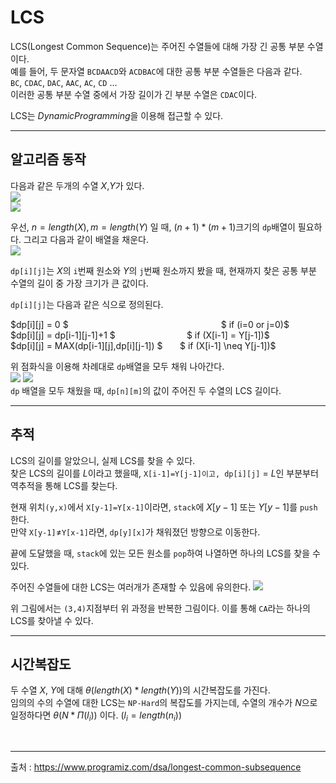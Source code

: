 # **LCS**
LCS(Longest Common Sequence)는 주어진 수열들에 대해 가장 긴 공통 부분 수열이다.  
예를 들어, 두 문자열 `BCDAACD`와 `ACDBAC`에 대한 공통 부분 수열들은 다음과 같다.  
`BC`, `CDAC`, `DAC`, `AAC`, `AC`, `CD` ...  
이러한 공통 부분 수열 중에서 가장 길이가 긴 부분 수열은 `CDAC`이다.

LCS는 $Dynamic Programming$을 이용해 접근할 수 있다.

--------------------
## **알고리즘 동작**


다음과 같은 두개의 수열 $X$,$Y$가 있다.  
![](https://cdn.programiz.com/sites/tutorial2program/files/lcs-X.png)  
![](https://cdn.programiz.com/sites/tutorial2program/files/lcs-Y.png)

우선, $n = length(X), m = length(Y)$ 일 때, $(n+1)*(m+1)$크기의 `dp`배열이 필요하다. 
그리고 다음과 같이 배열을 채운다.  
![](https://cdn.programiz.com/sites/tutorial2program/files/lcs-Table-1.png)

`dp[i][j]`는 $X$의 `i`번째 원소와 $Y$의 `j`번째 원소까지 봤을 때, 현재까지 찾은 공통 부분 수열의 길이 중 가장 크기가 큰 값이다.

`dp[i][j]`는 다음과 같은 식으로 정의된다.

$dp[i][j] = 0 $ &nbsp;&nbsp;&nbsp;&nbsp;&nbsp;&nbsp;&nbsp;&nbsp;&nbsp;&nbsp;&nbsp;&nbsp;&nbsp;&nbsp;&nbsp;&nbsp;&nbsp;&nbsp;&nbsp;&nbsp;&nbsp;&nbsp;&nbsp;&nbsp;&nbsp;&nbsp;&nbsp;&nbsp;&nbsp;&nbsp;&nbsp;&nbsp;&nbsp;&nbsp;&nbsp;&nbsp;&nbsp;&nbsp;&nbsp;&nbsp;&nbsp;&nbsp;&nbsp;&nbsp;&nbsp;&nbsp;&nbsp;&nbsp;&nbsp;&nbsp;&nbsp;&nbsp;&nbsp;&nbsp;&nbsp;&nbsp;&nbsp;&nbsp;&nbsp;&nbsp; $ if (i=0 or j=0)$  
$dp[i][j] = dp[i-1][j-1]+1 $ &nbsp;&nbsp;&nbsp;&nbsp;&nbsp;&nbsp;&nbsp;&nbsp;&nbsp;&nbsp;&nbsp;&nbsp;&nbsp;&nbsp;&nbsp;&nbsp;&nbsp;&nbsp;&nbsp;&nbsp;&nbsp;&nbsp;&nbsp;&nbsp;&nbsp;&nbsp;&nbsp; $ if (X[i-1] = Y[j-1])$  
$dp[i][j] = MAX(dp[i-1][j],dp[i][j-1]) $ &nbsp;&nbsp;&nbsp;&nbsp;&nbsp; $ if (X[i-1] \neq Y[j-1])$  

위 점화식을 이용해 차례대로 `dp`배열을 모두 채워 나아간다.  
![](https://cdn.programiz.com/sites/tutorial2program/files/lcs-Table-2.png)
![](https://cdn.programiz.com/sites/tutorial2program/files/lcs-Table-4.png)  
 `dp` 배열을 모두 채웠을 때, `dp[n][m]`의 값이 주어진 두 수열의 LCS 길이다.

--------------
## **추적**


LCS의 길이를 알았으니, 실제 LCS를 찾을 수 있다.  
찾은 LCS의 길이를 $L$이라고 했을때, `X[i-1]=Y[j-1]이고, dp[i][j]` = $L$인 부분부터 역추적을 통해 LCS를 찾는다.  

현재 위치`(y,x)`에서 `X[y-1]=Y[x-1]`이라면, `stack`에 $X[y-1]$ 또는 $Y[y-1]$를 `push`한다.  
만약 `X[y-1]`$\neq$`Y[x-1]`라면, `dp[y][x]`가 채워졌던 방향으로 이동한다.

끝에 도달했을 때, `stack`에 있는 모든 원소를 `pop`하여 나열하면 하나의 LCS를 찾을 수 있다.

주어진 수열들에 대한 LCS는 여러개가 존재할 수 있음에 유의한다.
![](https://cdn.programiz.com/sites/tutorial2program/files/lcs-Table-5.png)

위 그림에서는 `(3,4)`지점부터 위 과정을 반복한 그림이다.
이를 통해 `CA`라는 하나의 LCS를 찾아낼 수 있다.

---------------------
## **시간복잡도**


두 수열 $X$, $Y$에 대해 $\theta(length(X)*length(Y))$의 시간복잡도를 가진다.  
임의의 수의 수열에 대한 LCS는 `NP-Hard`의 복잡도를 가지는데, 수열의 개수가 $N$으로 일정하다면 $\theta(N*\Pi(l_{i}))$ 이다. $(l_{i} = length(n_{i}))$


&nbsp;&nbsp;&nbsp;&nbsp;&nbsp;&nbsp;&nbsp;&nbsp;&nbsp;&nbsp;&nbsp;&nbsp;&nbsp;&nbsp;&nbsp;&nbsp;&nbsp;&nbsp;&nbsp;&nbsp;&nbsp;&nbsp;&nbsp;&nbsp;&nbsp;&nbsp;&nbsp;&nbsp;&nbsp;&nbsp;&nbsp;&nbsp;&nbsp;&nbsp;&nbsp;&nbsp;&nbsp;&nbsp;&nbsp;&nbsp;&nbsp;&nbsp;&nbsp;&nbsp;&nbsp;&nbsp;&nbsp;&nbsp;&nbsp;&nbsp;&nbsp;&nbsp;&nbsp;&nbsp;&nbsp;&nbsp;&nbsp;&nbsp;&nbsp;&nbsp;&nbsp;&nbsp;&nbsp;&nbsp;&nbsp;&nbsp;&nbsp;&nbsp;&nbsp;&nbsp;&nbsp;&nbsp;&nbsp;&nbsp;&nbsp;&nbsp;&nbsp;&nbsp;&nbsp;&nbsp;&nbsp;&nbsp;&nbsp;&nbsp;&nbsp;&nbsp;&nbsp;&nbsp;&nbsp;&nbsp;&nbsp;&nbsp;&nbsp;&nbsp;

-------------------
출처 : https://www.programiz.com/dsa/longest-common-subsequence